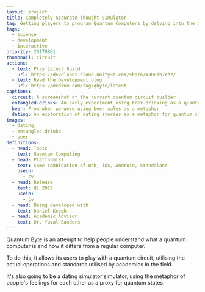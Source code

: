 ```yaml
---
layout: project
title: Completely Accurate Thought Simulator
tag: Getting players to program Quantum Computers by delving into the inner thoughts of cats.
tags:
  - science
  - development
  - interactive
priority: 20170801
thumbnail: circuit
actions:
  - text: Play Latest Build
    url: https://developer.cloud.unity3d.com/share/WJDRbh7rhz/
  - text: Read the Development blog
    url: https://medium.com/tag/qbyte/latest
captions:
  circuit: A screenshot of the current quantum circuit builder
  entangled-drinks: An early experiment using beer-drinking as a quantum computing metaphor
  beer: From when we were using beer sales as a metaphor
  dating: An exploration of dating stories as a metaphor for quantum circuits
images:
  - dating
  - entangled-drinks
  - beer
definitions:
  - head: Topic
    text: Quantum Computing
  - head: Platform(s)
    text: Some combination of Web, iOS, Android, Standalone
    usein:
      - cv
  - head: Release
    text: Q1 2019
    usein:
      - cv
  - head: Being developed with
    text: Daniel Keogh
  - head: Academic Advisor
    text: Dr. Yuval Sanders
---
```

Quantum Byte is an attempt to help people understand what a quantum computer is and how it differs from a regular computer.

To do this, it allows its users to play with a quantum circuit, utilising the actual operations and standards utilised by academics in the field.

It's also going to be a dating simulator simulator, using the metaphor of people's feelings for each other as a proxy for quantum states.
